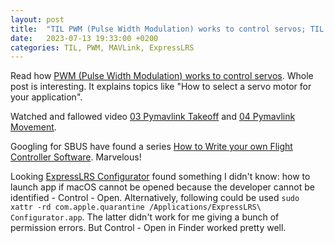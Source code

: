 ```yaml
---
layout: post
title:  "TIL PWM (Pulse Width Modulation) works to control servos; TIL how to takeoff and move drone with MAVLink"
date:   2023-07-13 19:33:00 +0200
categories: TIL, PWM, MAVLink, ExpressLRS
---
```

Read how [PWM (Pulse Width Modulation) works to control servos](https://www.digikey.in/en/articles/servo-motors-and-control-with-arduino-platforms#:~:text=Servo%20motor%20control%20of%20the,rotate%20the%20shaft%20counter%20clockwise.). Whole post is interesting. It explains topics like "How to select a servo motor for your application".

Watched and fallowed video [03 Pymavlink Takeoff](https://www.youtube.com/watch?v=NTjEcHmqmu4) and [04 Pymavlink Movement](https://www.youtube.com/watch?v=yyt4VjBRG_Y&t=5s).

Googling for SBUS have found a series [How to Write your own Flight Controller Software](https://medium.com/p/ac08b6ecc01e). Marvelous!

Looking [ExpressLRS Configurator](https://github.com/ExpressLRS/ExpressLRS-Configurator#macos) found something I didn't know: how to launch app if macOS cannot be opened because the developer cannot be identified - Control - Open. Alternatively, following could be used `sudo xattr -rd com.apple.quarantine /Applications/ExpressLRS\ Configurator.app`. The latter didn't work for me giving a bunch of permission errors. But Control - Open in Finder worked pretty well.
